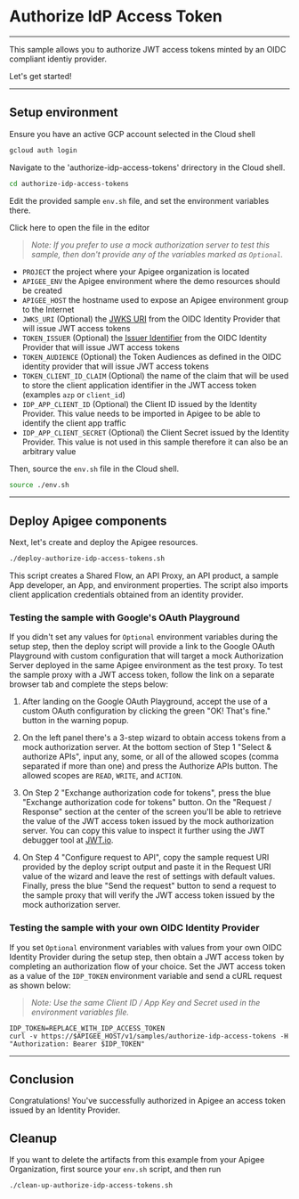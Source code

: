 # Authorize IdP Access Token

---
This sample allows you to authorize JWT access tokens minted by an OIDC compliant identiy provider.

Let's get started!

---

## Setup environment

Ensure you have an active GCP account selected in the Cloud shell

```sh
gcloud auth login
```

Navigate to the 'authorize-idp-access-tokens' drirectory in the Cloud shell.

```sh
cd authorize-idp-access-tokens
```

Edit the provided sample `env.sh` file, and set the environment variables there.

Click <walkthrough-editor-open-file filePath="authorize-idp-access-tokens/env.sh">here</walkthrough-editor-open-file> to open the file in the editor

> _Note: If you prefer to use a mock authorization server to test this sample, then don't provide any of the variables marked as `Optional`._

* `PROJECT` the project where your Apigee organization is located
* `APIGEE_ENV` the Apigee environment where the demo resources should be created
* `APIGEE_HOST` the hostname used to expose an Apigee environment group to the Internet
* `JWKS_URI` (Optional) the [JWKS URI](https://openid.net/specs/openid-connect-core-1_0.html#RotateSigKeys) from the OIDC Identity Provider that will issue JWT access tokens
* `TOKEN_ISSUER` (Optional) the [Issuer Identifier](https://openid.net/specs/openid-connect-core-1_0.html#IssuerIdentifier) from the OIDC Identity Provider that will issue JWT access tokens
* `TOKEN_AUDIENCE` (Optional) the Token Audiences as defined in the OIDC identity provider that will issue JWT access tokens
* `TOKEN_CLIENT_ID_CLAIM` (Optional) the name of the claim that will be used to store the client application identifier in the JWT access token (examples `azp` or `client_id`)
* `IDP_APP_CLIENT_ID` (Optional) the Client ID issued by the Identity Provider. This value needs to be imported in Apigee to be able to identify the client app traffic
* `IDP_APP_CLIENT_SECRET` (Optional) the Client Secret issued by the Identity Provider. This value is not used in this sample therefore it can also be an arbitrary value

Then, source the `env.sh` file in the Cloud shell.

```sh
source ./env.sh
```

---

## Deploy Apigee components

Next, let's create and deploy the Apigee resources.

```sh
./deploy-authorize-idp-access-tokens.sh
```

This script creates a Shared Flow, an API Proxy, an API product, a sample App developer, an App, and environment properties. The script also imports client application credentials obtained from an identity provider.

### Testing the sample with Google's OAuth Playground

If you didn't set any values for `Optional` environment variables during the setup step, then the deploy script will provide a link to the Google OAuth Playground with custom configuration that will target a mock Authorization Server deployed in the same Apigee environment as the test proxy. To test the sample proxy with a JWT access token, follow the link on a separate browser tab and complete the steps below:

1. After landing on the Google OAuth Playground, accept the use of a custom OAuth configuration by clicking the green "OK! That's fine." button in the warning popup.

2. On the left panel there's a 3-step wizard to obtain access tokens from a mock authorization server. At the bottom section of Step 1 "Select & authorize APIs", input any, some, or all of the allowed scopes (comma separated if more than one) and press the Authorize APIs button. The allowed scopes are `READ`, `WRITE`, and `ACTION`.

3. On Step 2 "Exchange authorization code for tokens", press the blue "Exchange authorization code for tokens" button. On the "Request / Response" section at the center of the screen you'll be able to retrieve the value of the JWT access token issued by the mock authorization server. You can copy this value to inspect it further using the JWT debugger tool at [JWT.io](https://jwt.io/).

4. On Step 4 "Configure request to API", copy the sample request URI provided by the deploy script output and paste it in the Request URI value of the wizard and leave the rest of  settings with default values. Finally, press the blue "Send the request" button to send a request to the sample proxy that will verify the JWT access token issued by the mock authorization server.

### Testing the sample with your own OIDC Identity Provider

If you set `Optional` environment variables with values from your own OIDC Identity Provider during the setup step, then obtain a JWT access token by completing an authorization flow of your choice. Set the JWT access token as a value of the `IDP_TOKEN` environment variable and send a cURL request as shown below:

> _Note: Use the same Client ID / App Key and Secret used in the environment variables file._

```
IDP_TOKEN=REPLACE_WITH_IDP_ACCESS_TOKEN
curl -v https://$APIGEE_HOST/v1/samples/authorize-idp-access-tokens -H "Authorization: Bearer $IDP_TOKEN"
```

---

## Conclusion

<walkthrough-conclusion-trophy></walkthrough-conclusion-trophy>

Congratulations! You've successfully authorized in Apigee an access token issued by an Identity Provider.

<walkthrough-inline-feedback></walkthrough-inline-feedback>

## Cleanup

If you want to delete the artifacts from this example from your Apigee Organization, first source your `env.sh` script, and then run

```bash
./clean-up-authorize-idp-access-tokens.sh
```
